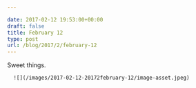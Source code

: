 ```yaml
---

date: 2017-02-12 19:53:00+00:00
draft: false
title: February 12
type: post
url: /blog/2017/2/february-12
---
```


Sweet things.


  
      ![](/images/2017-02-12-20172february-12/image-asset.jpeg)

